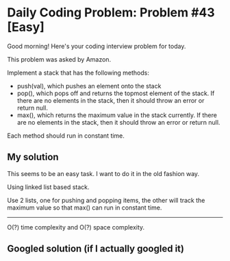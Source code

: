 # Daily Coding Problem: Problem #43 [Easy]

Good morning! Here's your coding interview problem for today.

This problem was asked by Amazon.

Implement a stack that has the following methods:

- push(val), which pushes an element onto the stack
- pop(), which pops off and returns the topmost element of the stack. If there are no elements in the stack, then it should throw an error or return null.
- max(), which returns the maximum value in the stack currently. If there are no elements in the stack, then it should throw an error or return null.

Each method should run in constant time.

## My solution

This seems to be an easy task. I want to do it in the old fashion way.

Using linked list based stack.

Use 2 lists, one for pushing and popping items, the other will track the maximum value so that max() can run in constant time.

----

O(?) time complexity and O(?) space complexity.

## Googled solution (if I actually googled it)
